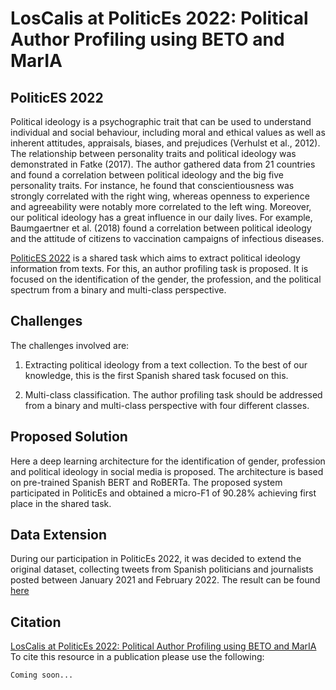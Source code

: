 # LosCalis at PoliticEs 2022: Political Author Profiling using BETO and MarIA

## PoliticES 2022

Political ideology is a psychographic trait that can be used to understand individual and social behaviour, including moral and ethical values as well as inherent attitudes, appraisals, biases, and prejudices (Verhulst et al., 2012). The relationship between personality traits and political ideology was demonstrated in Fatke (2017). The author gathered data from 21 countries and found a correlation between political ideology and the big five personality traits. For instance, he found that conscientiousness was strongly correlated with the right wing, whereas openness to experience and agreeability were notably more correlated to the left wing. Moreover, our political ideology has a great influence in our daily lives. For example, Baumgaertner et al. (2018) found a correlation between political ideology and the attitude of citizens to vaccination campaigns of infectious diseases.

[PoliticES 2022](https://codalab.lisn.upsaclay.fr/competitions/1948) is a shared task which aims to extract political ideology information from texts. For this, an author profiling task is proposed. It is focused on the identification of the gender, the profession, and the political spectrum from a binary and multi-class perspective.

## Challenges 
The challenges involved are:

1. Extracting political ideology from a text collection. To the best of our knowledge, this is the first Spanish shared task focused on this.

2. Multi-class classification. The author profiling task should be addressed from a binary and multi-class perspective with four different classes.

## Proposed Solution

Here a deep learning architecture for the identification of gender, profession and political ideology in social media is proposed. The architecture is based on pre-trained Spanish BERT and RoBERTa. The proposed system participated in PoliticEs and obtained a micro-F1 of 90.28% achieving first place in the shared task.

## Data Extension
During our participation in PoliticEs 2022, it was decided to extend the original dataset, collecting tweets from Spanish politicians and journalists posted between January 2021 and February 2022. The result can be found [here](https://github.com/ssantamaria94/PoliticES2022/tree/main/data)

## Citation
[LosCalis at PoliticEs 2022: Political Author Profiling using BETO and MarIA](http://ceur-ws.org/Vol-3202/politices-paper1.pdf)
To cite this resource in a publication please use the following:

```
Coming soon...
```
